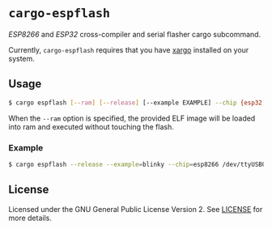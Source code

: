 # `cargo-espflash`

_ESP8266_ and _ESP32_ cross-compiler and serial flasher cargo subcommand.

Currently, `cargo-espflash` requires that you have [xargo](https://github.com/japaric/xargo) installed on your system.

## Usage

```bash
$ cargo espflash [--ram] [--release] [--example EXAMPLE] --chip {esp32,esp8266} <serial>
```

When the `--ram` option is specified, the provided ELF image will be loaded into ram and executed without touching the flash.

### Example

```bash
$ cargo espflash --release --example=blinky --chip=esp8266 /dev/ttyUSB0
```

## License

Licensed under the GNU General Public License Version 2. See [LICENSE](LICENSE) for more details.
